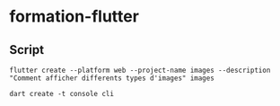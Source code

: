# formation-flutter

## Script

```shell
flutter create --platform web --project-name images --description "Comment afficher differents types d'images" images
```

```shell
dart create -t console cli
```

